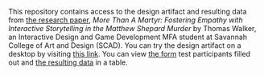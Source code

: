 This repository contains access to the design artifact and resulting data from [the research paper](./MoreThanAMartyr_ResearchPaper.pdf), _More Than A Martyr: Fostering Empathy with Interactive Storytelling in the Matthew Shepard Murder_ by Thomas Walker, an Interactive Design and Game Development MFA student at Savannah College of Art and Design (SCAD).
You can try the design artifact on a desktop by visiting [this link](https://studentpages.scad.edu/~twalke29/Matthew.html).
You can view [the form](./Participant_Survey.pdf) test participants filled out and [the resulting data](./Participant_Testing_Results) in a table.

